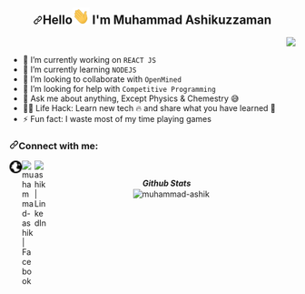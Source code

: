 <article class="markdown-body entry-content container-lg f5" itemprop="text">
  <h1 align="center">
    <a
      id="user-content-hello-im-muhammad-ashik"
      class="anchor"
      aria-hidden="true"
      href="#hello-im-soumyajit-behera"
      ><svg
        class="octicon octicon-link"
        viewBox="0 0 16 16"
        version="1.1"
        width="16"
        height="16"
        aria-hidden="true"
      >
        <path
          fill-rule="evenodd"
          d="M7.775 3.275a.75.75 0 001.06 1.06l1.25-1.25a2 2 0 112.83 2.83l-2.5 2.5a2 2 0 01-2.83 0 .75.75 0 00-1.06 1.06 3.5 3.5 0 004.95 0l2.5-2.5a3.5 3.5 0 00-4.95-4.95l-1.25 1.25zm-4.69 9.64a2 2 0 010-2.83l2.5-2.5a2 2 0 012.83 0 .75.75 0 001.06-1.06 3.5 3.5 0 00-4.95 0l-2.5 2.5a3.5 3.5 0 004.95 4.95l1.25-1.25a.75.75 0 00-1.06-1.06l-1.25 1.25a2 2 0 01-2.83 0z"
        ></path></svg></a
    >Hello<a
      target="_blank"
      rel="noopener noreferrer"
      href="https://raw.githubusercontent.com/ABSphreak/ABSphreak/master/gifs/Hi.gif"
      ><img
        src="https://raw.githubusercontent.com/ABSphreak/ABSphreak/master/gifs/Hi.gif"
        width="30px"
        style="max-width: 100%"
    /></a>
    I'm Muhammad Ashikuzzaman
  </h1>

  <p>
    <a
      target="_blank"
      rel="noopener noreferrer"
      href="https://camo.githubusercontent.com/b031dd766cfe15f73313260e8ef489bd6437fa30c84765973bb2fa059175789d/68747470733a2f2f692e70696e696d672e636f6d2f6f726967696e616c732f31382f61342f39342f31386134393439666339633830363731373264336239366533303265373039372e676966"
      ><img
        align="right"
        src="https://camo.githubusercontent.com/b031dd766cfe15f73313260e8ef489bd6437fa30c84765973bb2fa059175789d/68747470733a2f2f692e70696e696d672e636f6d2f6f726967696e616c732f31382f61342f39342f31386134393439666339633830363731373264336239366533303265373039372e676966"
        height="250"
        data-canonical-src="https://i.pinimg.com/originals/18/a4/94/18a4949fc9c8067172d3b96e302e7097.gif"
        style="max-width: 100%"
    /></a>
  </p>
  <br />
  <ul>
    <li>
      <g-emoji
        class="g-emoji"
        alias="telescope"
        fallback-src="https://github.githubassets.com/images/icons/emoji/unicode/1f52d.png"
        >🔭</g-emoji
      >
      I’m currently working on <code>REACT JS</code>
    </li>
    <li>
      <g-emoji
        class="g-emoji"
        alias="seedling"
        fallback-src="https://github.githubassets.com/images/icons/emoji/unicode/1f331.png"
        >🌱</g-emoji
      >
      I’m currently learning <code>NODEJS</code>
    </li>
    <li>
      <g-emoji
        class="g-emoji"
        alias="dancers"
        fallback-src="https://github.githubassets.com/images/icons/emoji/unicode/1f46f.png"
        >👯</g-emoji
      >
      I’m looking to collaborate with <code>OpenMined</code>
    </li>
    <li>
      <g-emoji
        class="g-emoji"
        alias="thinking"
        fallback-src="https://github.githubassets.com/images/icons/emoji/unicode/1f914.png"
        >🤔</g-emoji
      >
      I’m looking for help with <code>Competitive Programming</code>
    </li>
    <li>
      <g-emoji
        class="g-emoji"
        alias="speech_balloon"
        fallback-src="https://github.githubassets.com/images/icons/emoji/unicode/1f4ac.png"
        >💬</g-emoji
      >
      Ask me about anything, Except Physics & Chemestry
      <g-emoji
        class="g-emoji"
        alias="sweat_smile"
        fallback-src="https://github.githubassets.com/images/icons/emoji/unicode/1f605.png"
        >😅</g-emoji
      >
    </li>
    <li>
      <g-emoji
        class="g-emoji"
        alias="man_technologist"
        fallback-src="https://github.githubassets.com/images/icons/emoji/unicode/1f468-1f4bb.png"
        >👨&zwj;💻</g-emoji
      >
      Life Hack: Learn new tech
      <g-emoji
        class="g-emoji"
        alias="fire"
        fallback-src="https://github.githubassets.com/images/icons/emoji/unicode/1f525.png"
        >🔥</g-emoji
      >
      and share what you have learned
      <g-emoji
        class="g-emoji"
        alias="tada"
        fallback-src="https://github.githubassets.com/images/icons/emoji/unicode/1f389.png"
        >🎉</g-emoji
      >
    </li>
    <li>
      <g-emoji
        class="g-emoji"
        alias="zap"
        fallback-src="https://github.githubassets.com/images/icons/emoji/unicode/26a1.png"
        >⚡</g-emoji
      >
      Fun fact: I waste most of my time playing games
    </li>
  </ul>
  <h3>
    <a
      id="user-content-connect-with-me"
      class="anchor"
      aria-hidden="true"
      href="#connect-with-me"
      ><svg
        class="octicon octicon-link"
        viewBox="0 0 16 16"
        version="1.1"
        width="16"
        height="16"
        aria-hidden="true"
      >
        <path
          fill-rule="evenodd"
          d="M7.775 3.275a.75.75 0 001.06 1.06l1.25-1.25a2 2 0 112.83 2.83l-2.5 2.5a2 2 0 01-2.83 0 .75.75 0 00-1.06 1.06 3.5 3.5 0 004.95 0l2.5-2.5a3.5 3.5 0 00-4.95-4.95l-1.25 1.25zm-4.69 9.64a2 2 0 010-2.83l2.5-2.5a2 2 0 012.83 0 .75.75 0 001.06-1.06 3.5 3.5 0 00-4.95 0l-2.5 2.5a3.5 3.5 0 004.95 4.95l1.25-1.25a.75.75 0 00-1.06-1.06l-1.25 1.25a2 2 0 01-2.83 0z"
        ></path></svg></a
    >Connect with me:
  </h3>
  <p>
    <a href="http://fullstackdev.ezyro.com/" target="_blank" rel="nofollow"
      ><img
        align="left"
        alt="webpage"
        width="22px"
        src="https://raw.githubusercontent.com/iconic/open-iconic/master/svg/globe.svg"
        style="max-width: 100%"
    /></a>
    <a
      href="https://www.facebook.com/adrian.ahsin"
      target="_blank"
      rel="nofollow"
      ><img
        align="left"
        alt="muhammad-ashik | Facebook"
        width="22px"
        src="https://camo.githubusercontent.com/395dda360ae28377b7c3247581a88b20573883519c2be833cb64fbb37dcbcc1a/68747470733a2f2f63646e2e6a7364656c6976722e6e65742f6e706d2f73696d706c652d69636f6e734076332f69636f6e732f747769747465722e737667"
        data-canonical-src="https://cdn.jsdelivr.net/npm/simple-icons@v3/icons/facebook.svg"
        style="max-width: 100%"
    /></a>
    <a
      href="https://www.linkedin.com/in/gdashik/"
      target="_blank"
      rel="nofollow"
      ><img
        align="left"
        alt="ashik  | LinkedIn"
        width="22px"
        src="https://camo.githubusercontent.com/d659d2bac00c01b42bffbae84bdc121e828b8fecd5b4949ffa2575f5d9e4a371/68747470733a2f2f63646e2e6a7364656c6976722e6e65742f6e706d2f73696d706c652d69636f6e734076332f69636f6e732f6c696e6b6564696e2e737667"
        data-canonical-src="https://cdn.jsdelivr.net/npm/simple-icons@v3/icons/linkedin.svg"
        style="max-width: 100%"
      />
    </a>
    <br />
  </p>

  <div align="center">
    <i><b>Github Stats</b></i>
    <br />
    <img
      align="center"
      alt="muhammad-ashik"
      src="https://github-readme-stats.vercel.app/api?username=Muhammad-Ashik&amp;show_icons=true&hide_border=true"
      style="max-width: 100%"
    />
  </div>
</article>
